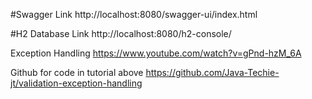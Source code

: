 
#Swagger Link
http://localhost:8080/swagger-ui/index.html

#H2 Database Link
http://localhost:8080/h2-console/

Exception Handling
https://www.youtube.com/watch?v=gPnd-hzM_6A

Github for code in tutorial above
https://github.com/Java-Techie-jt/validation-exception-handling
